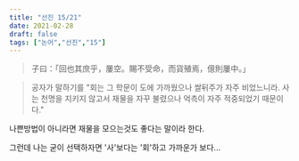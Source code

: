 ```yaml
---
title: "선진 15/21"
date: 2021-02-28
draft: false
tags: ["논어","선진","15"]
---
```


> 子曰：「回也其庶乎，屢空。賜不受命，而貨殖焉，億則屢中。」

> 공자가 말하기를 "회는 그 학문이 도에 가까웠으나 쌀뒤주가 자주 비었느니라. 사는 천명을 지키지 않고서 재물을 자꾸 불렸으나 억측이 자주 적중되었기 때문이다."

나쁜방법이 아니라면 재물을 모으는것도 좋다는 말이라 한다. 

그런데 나는 굳이 선택하자면 '사'보다는 '회'하고 가까운가 보다... 
